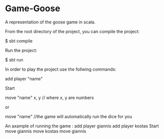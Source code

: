 # Game-Goose
A representation of the goose game in scala.

From the root directory of the project, you can compile the project:

$ sbt compile

Run the project:

$ sbt run

In order to play the project use the follwing commands:

add player "name"

Start

move "name" x, y      // where x, y are numbers

or 

move "name"      //the game will automatically run the dice for you

An axample of running the game :
add player giannis
add player kostas
Start
move giannis
move kostas
move giannis
